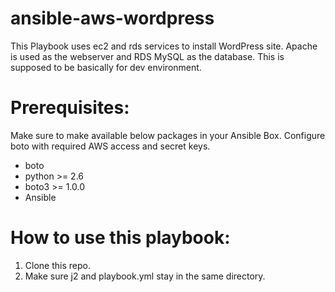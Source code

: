 # ansible-aws-wordpress
This Playbook uses ec2 and rds services to install WordPress site. Apache is used as the webserver and RDS MySQL as the database.
This is supposed to be basically for dev environment.

# Prerequisites:
Make sure to make available below packages in your Ansible Box. Configure boto with required AWS access and secret keys.


* boto
* python >= 2.6
* boto3 >= 1.0.0
* Ansible

# How to use this playbook:

1. Clone this repo.
2. Make sure j2 and playbook.yml stay in the same directory. 
